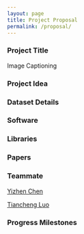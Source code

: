 ```yaml
---
layout: page
title: Project Proposal
permalink: /proposal/
---
```


### Project Title

Image Captioning

### Project Idea
### Dataset Details
### Software
### Libraries
### Papers
### Teammate

[Yizhen Chen](https://sharedcare.io/)

[Tiancheng Luo](https://iLtc.io)

### Progress Milestones